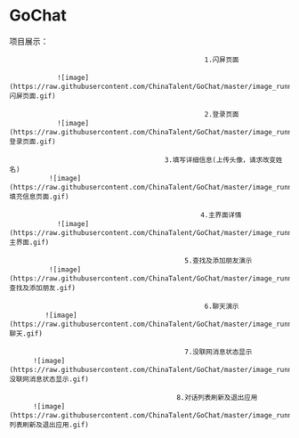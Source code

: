# GoChat
项目展示：

                                                     1.闪屏页面
                                           
                ![image](https://raw.githubusercontent.com/ChinaTalent/GoChat/master/image_running/1_闪屏页面.gif)

                                                     2.登录页面
                ![image](https://raw.githubusercontent.com/ChinaTalent/GoChat/master/image_running/2_登录页面.gif)

                                           3.填写详细信息(上传头像，请求改变姓名)
              ![image](https://raw.githubusercontent.com/ChinaTalent/GoChat/master/image_running/3_填充信息页面.gif)

                                                    4.主界面详情
                ![image](https://raw.githubusercontent.com/ChinaTalent/GoChat/master/image_running/4_主界面.gif)

                                                5.查找及添加朋友演示
              ![image](https://raw.githubusercontent.com/ChinaTalent/GoChat/master/image_running/5_查找及添加朋友.gif)

                                                     6.聊天演示
             ![image](https://raw.githubusercontent.com/ChinaTalent/GoChat/master/image_running/6_聊天.gif)

                                                7.没联网消息状态显示
          ![image](https://raw.githubusercontent.com/ChinaTalent/GoChat/master/image_running/7_没联网消息状态显示.gif)

                                              8.对话列表刷新及退出应用
          ![image](https://raw.githubusercontent.com/ChinaTalent/GoChat/master/image_running/8_列表刷新及退出应用.gif)
